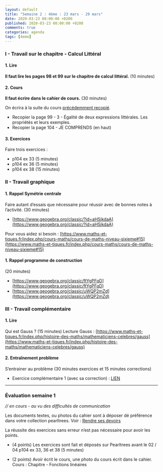 ```yaml
---
layout: default
title: "Semaine 2 : 4ème : 23 mars - 29 mars"
date: 2020-03-23 08:00:00 +0200
published: 2020-03-23 08:00:00 +0200
comments: true
categories: agenda
tags: [4eme]
---
```



### I - Travail sur le chapitre - Calcul Littéral

#### 1. Lire

**Il faut lire les pages 98 et 99 sur le chapitre de calcul littéral.** (10 minutes)

#### 2. Cours

**Il faut écrire dans le cahier de cours.** (30 minutes)

On écrira à la suite du cours [précédemment recopié](https://www.holomorphe.fr/posts/S1-4eme-16mars-22mars/). 

* Recopier la page 99 - 3 - Égalité de deux expressions littérales.
Les propriétés et leurs exemples.
* Recopier la page 104 - JE COMPRENDS (en haut)

#### 3. Exercices

Faire trois exercices :

* p104 ex 33 (5 minutes)
* p104 ex 36 (5 minutes)
* p104 ex 38 (15 minutes)


<!--more-->
### II - Travail graphique

#### 1. Rappel Symétrie centrale

Faire autant d’essais que nécessaire pour réussir avec de bonnes notes à l’activité. (30 minutes)

* [https://www.geogebra.org/classic/?id=aHSjkdaA](https://www.geogebra.org/classic/?id=aHSjkdaA)

Pour vous aidez si besoin : [https://www.maths-et-tiques.fr/index.php/cours-maths/cours-de-maths-niveau-sixieme#15](https://www.maths-et-tiques.fr/index.php/cours-maths/cours-de-maths-niveau-sixieme#15)

#### 1. Rappel programme de construction 

(20 minutes)

* [https://www.geogebra.org/classic/ftYgPFqD](https://www.geogebra.org/classic/ftYgPFqD)
* [https://www.geogebra.org/classic/uWQP2mZd](https://www.geogebra.org/classic/uWQP2mZd)

### III - Travail complémentaire

#### 1. Lire

Qui est Gauss ? (15 minutes)
Lecture Gauss : [https://www.maths-et-tiques.fr/index.php/histoire-des-maths/mathematiciens-celebres/gauss](https://www.maths-et-tiques.fr/index.php/histoire-des-maths/mathematiciens-celebres/gauss)

#### 2. Entraînement problème

S’entrainer au problème (30 minutes exercices et 15 minutes corrections)

* Exercice complémentaire 1 (avec sa correction) : [LIEN](/assets/doc/4eme/S2/4c2-exc.pdf)



--------------------------------------

### Évaluation semaine 1

*// en cours - au vu des difficultés de communication*

Les documents textes, ou photos du cahier sont à déposer dé préférence dans votre collection pearltrees. Voir : [Rendre ses devoirs](/rendu/)

La réussite des exercices sans erreur n’est pas nécessaire pour avoir les points.

* (4 points) Les exercices sont fait et déposés sur Pearltrees avant le 02 / 04
p104 ex 33, 36 et 38 (5 minutes)

* (2 points) Avoir écrit le cours, une photo du cours écrit dans le cahier. Cours : Chapitre - Fonctions
linéaires
